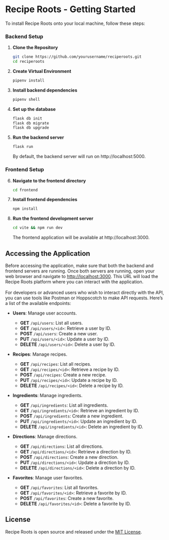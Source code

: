 # Recipe Roots - Getting Started

To install Recipe Roots onto your local machine, follow these steps:

### Backend Setup

1. **Clone the Repository**

   ```bash
   git clone https://github.com/yourusername/reciperoots.git
   cd reciperoots
   ```

2. **Create Virtual Environment**

   ```bash
   pipenv install
   ```

3. **Install backend dependencies**

   ```bash
   pipenv shell
   ```

4. **Set up the database**

   ```bash
   flask db init
   flask db migrate
   flask db upgrade
   ```

5. **Run the backend server**
   ```bash
   flask run
   ```
   By default, the backend server will run on http://localhost:5000.

### Frontend Setup

6. **Navigate to the frontend directory**

   ```bash
   cd frontend
   ```

7. **Install frontend dependencies**

   ```bash
   npm install
   ```

8. **Run the frontend development server**
   ```bash
   cd vite && npm run dev
   ```
   The frontend application will be available at http://localhost:3000.
   <br>

## Accessing the Application

Before accessing the application, make sure that both the backend and frontend servers are running. Once both servers are running, open your web browser and navigate to [http://localhost:3000](http://localhost:3000). This URL will load the Recipe Roots platform where you can interact with the application.  
<br>
For developers or advanced users who wish to interact directly with the API, you can use tools like Postman or Hoppscotch to make API requests. Here’s a list of the available endpoints:

- **Users**: Manage user accounts.

  - **GET** `/api/users`: List all users.
  - **GET** `/api/users/<id>`: Retrieve a user by ID.
  - **POST** `/api/users`: Create a new user.
  - **PUT** `/api/users/<id>`: Update a user by ID.
  - **DELETE** `/api/users/<id>`: Delete a user by ID.

- **Recipes**: Manage recipes.

  - **GET** `/api/recipes`: List all recipes.
  - **GET** `/api/recipes/<id>`: Retrieve a recipe by ID.
  - **POST** `/api/recipes`: Create a new recipe.
  - **PUT** `/api/recipes/<id>`: Update a recipe by ID.
  - **DELETE** `/api/recipes/<id>`: Delete a recipe by ID.

- **Ingredients**: Manage ingredients.

  - **GET** `/api/ingredients`: List all ingredients.
  - **GET** `/api/ingredients/<id>`: Retrieve an ingredient by ID.
  - **POST** `/api/ingredients`: Create a new ingredient.
  - **PUT** `/api/ingredients/<id>`: Update an ingredient by ID.
  - **DELETE** `/api/ingredients/<id>`: Delete an ingredient by ID.

- **Directions**: Manage directions.

  - **GET** `/api/directions`: List all directions.
  - **GET** `/api/directions/<id>`: Retrieve a direction by ID.
  - **POST** `/api/directions`: Create a new direction.
  - **PUT** `/api/directions/<id>`: Update a direction by ID.
  - **DELETE** `/api/directions/<id>`: Delete a direction by ID.

- **Favorites**: Manage user favorites.
  - **GET** `/api/favorites`: List all favorites.
  - **GET** `/api/favorites/<id>`: Retrieve a favorite by ID.
  - **POST** `/api/favorites`: Create a new favorite.
  - **DELETE** `/api/favorites/<id>`: Delete a favorite by ID.

## License

Recipe Roots is open source and released under the [MIT License](LICENSE).
